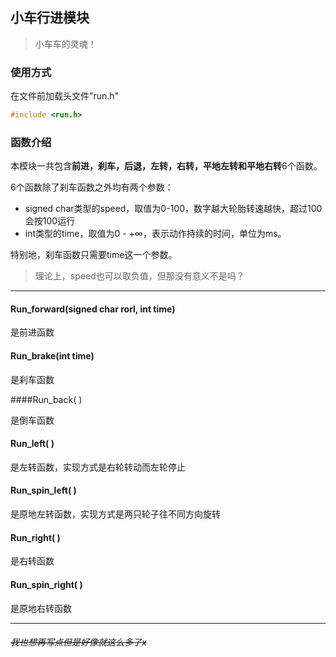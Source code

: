 ## 小车行进模块

> 小车车的灵魂！

### 使用方式

在文件前加载头文件"run.h"

```c
#include <run.h>
```

### 函数介绍

本模块一共包含**前进，刹车，后退，左转，右转，平地左转和平地右转**6个函数。

6个函数除了刹车函数之外均有两个参数：

- signed char类型的speed，取值为0-100，数字越大轮胎转速越快，超过100会按100运行
- int类型的time，取值为0 - +∞，表示动作持续的时间，单位为ms。

特别地，刹车函数只需要time这一个参数。

> 理论上，speed也可以取负值，但那没有意义不是吗？

------

#### Run_forward(signed char rorl, int time)

是前进函数

#### Run_brake(int time)

是刹车函数

####Run_back(  )

是倒车函数

#### Run_left( )

是左转函数，实现方式是右轮转动而左轮停止

#### Run_spin_left( )

是原地左转函数，实现方式是两只轮子往不同方向旋转

#### Run_right( )

是右转函数

#### Run_spin_right( )

是原地右转函数

------

###### ~~我也想再写点但是好像就这么多了x~~